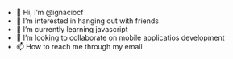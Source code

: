 - 👋 Hi, I’m @ignaciocf
- 👀 I’m interested in hanging out with friends
- 🌱 I’m currently learning javascript
- 💞️ I’m looking to collaborate on mobile applicatios development
- 📫 How to reach me through my email  



